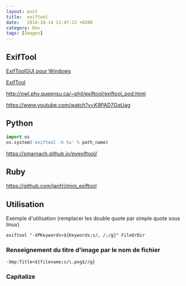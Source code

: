```yaml
---
layout: post
title:  exiftool
date:   2018-10-14 13:47:23 +0200
category: Dev
tags: [Images]
---
```


## ExifTool

[ExifToolGUI pour Windows](http://u88.n24.queensu.ca/~bogdan/)

[ExifTool](http://owl.phy.queensu.ca/~phil/exiftool/)

<http://owl.phy.queensu.ca/~phil/exiftool/exiftool_pod.html>

<https://www.youtube.com/watch?v=K9PAD7GqUag>

## Python

```python
import os 
os.system('exiftool -h %s' % path_name)
```

<https://smarnach.github.io/pyexiftool/>

## Ruby

<https://github.com/janfri/mini_exiftool>

## Utilisation

Exemple d'utilisation (remplacer les double quote par simple quote sous linux)

	exiftool "-XPKeywords<${Keywords;s/, /;/g}" FileOrDir

### Renseignement du titre d'image par le nom de fichier

	-Xmp:Title<${filename;s/\.png$//g}

### Capitalize

